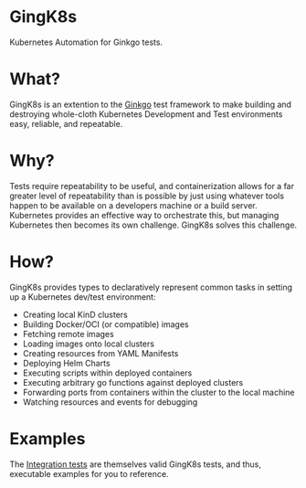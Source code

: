 # GingK8s

Kubernetes Automation for Ginkgo tests.

# What?

GingK8s is an extention to the [Ginkgo](https://github.com/onsi/ginkgo) test framework to make building and destroying whole-cloth Kubernetes Development and Test environments easy, reliable, and repeatable.

# Why?

Tests require repeatability to be useful, and containerization allows for a far greater level of repeatability than is possible by just using whatever tools happen to be available on a developers machine or a build server. Kubernetes provides an effective way to orchestrate this, but managing Kubernetes then becomes its own challenge. GingK8s solves this challenge.

# How?

GingK8s provides types to declaratively represent common tasks in setting up a Kubernetes dev/test environment:

* Creating local KinD clusters
* Building Docker/OCI (or compatible) images
* Fetching remote images
* Loading images onto local clusters
* Creating resources from YAML Manifests
* Deploying Helm Charts
* Executing scripts within deployed containers
* Executing arbitrary go functions against deployed clusters
* Forwarding ports from containers within the cluster to the local machine
* Watching resources and events for debugging

# Examples

The [Integration tests](./gingk8s_suite_test.go) are themselves valid GingK8s tests, and thus, executable examples for you to reference.
